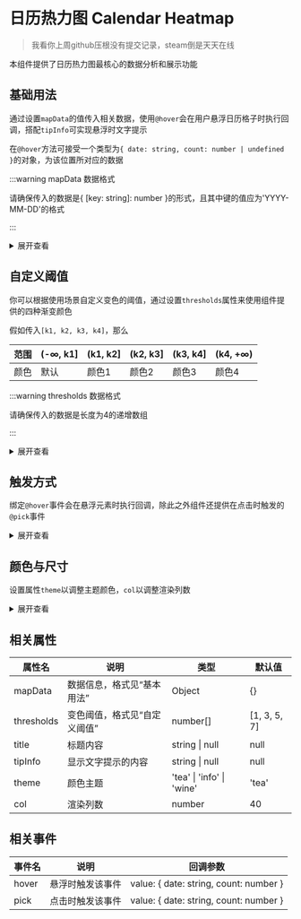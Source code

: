 # 日历热力图 Calendar Heatmap

> 我看你上周github压根没有提交记录，steam倒是天天在线

本组件提供了日历热力图最核心的数据分析和展示功能

## 基础用法

通过设置`mapData`的值传入相关数据，使用`@hover`会在用户悬浮日历格子时执行回调，搭配`tipInfo`可实现悬浮时文字提示

在`@hover`方法可接受一个类型为`{ date: string, count: number | undefined }`的对象，为该位置所对应的数据

:::warning mapData 数据格式

请确保传入的数据是{ [key: string]: number }的形式，且其中键的值应为'YYYY-MM-DD'的格式

:::

<div class="card">
    <demo />
</div>

<details>
<summary>展开查看</summary>

:::code-group

```vue [ TypeScript ]
<template>
    <t-calendar-heatmap :mapData="data" @hover="showInfo" title="github提交图" :tipInfo="msg" />
</template>

<script setup lang="ts">
import { ref } from 'vue'
const data: { [key: string]: number } = {
    '2023-10-01': 1,
    '2023-10-07': 2,
    '2023-10-20': 3,
    '2023-11-01': 4,
    '2023-11-06': 5,
    '2023-11-12': 6,
    '2023-11-17': 7,
    '2023-11-21': 8,
    '2023-11-28': 9,
    '2023-11-30': 10,
    '2023-12-01': 11,
    '2023-12-06': 12,
    '2023-12-13': 13
}
const msg = ref<string>('')
const showInfo = (v: { date: string; count: number | undefined }) => {
    msg.value = v['count'] ? `${v['date']}共有${v['count']}次贡献` : `${v['date']}没有贡献`
}
</script>
```

```vue [ JavaScript ]
<template>
    <t-calendar-heatmap :mapData="data" @hover="showInfo" title="github提交图" :tipInfo="msg" />
</template>

<script setup>
import { ref } from 'vue'
const data = {
    '2023-10-01': 1,
    '2023-10-07': 2,
    '2023-10-20': 3,
    '2023-11-01': 4,
    '2023-11-06': 5,
    '2023-11-12': 6,
    '2023-11-17': 7,
    '2023-11-21': 8,
    '2023-11-28': 9,
    '2023-11-30': 10,
    '2023-12-01': 11,
    '2023-12-06': 12,
    '2023-12-13': 13
}
const msg = ref('')
const showInfo = v => {
    msg.value = v['count'] ? `${v['date']}共有${v['count']}次贡献` : `${v['date']}没有贡献`
}
</script>
```

:::

</details>

## 自定义阈值

你可以根据使用场景自定义变色的阈值，通过设置`thresholds`属性来使用组件提供的四种渐变颜色

假如传入`[k1, k2, k3, k4]`，那么

| 范围 | (-∞, k1] | (k1, k2] | (k2, k3] | (k3, k4] | (k4, +∞) |
| ---- | -------- | -------- | -------- | -------- | -------- |
| 颜色 | 默认     | 颜色1    | 颜色2    | 颜色3    | 颜色4    |

:::warning thresholds 数据格式

请确保传入的数据是长度为4的递增数组

:::

<div class="card">
    <thresholds />
</div>

<details>
<summary>展开查看</summary>

:::code-group

```vue [ TypeScript ]
<template>
    <t-calendar-heatmap :mapData="data" :thresholds="thresholds" @hover="showInfo" title="降水量" :tipInfo="msg" />
</template>

<script setup lang="ts">
import { ref } from 'vue'
const thresholds: number[] = [100, 200, 300, 400]
const data: { [key: string]: number } = {
    '2023-09-21': 134,
    '2023-09-22': 27,
    '2023-09-25': 388,
    '2023-12-01': 400,
    '2023-11-06': 5,
    '2023-11-12': 610,
    '2023-10-11': 241,
    '2023-11-21': 238,
    '2023-11-24': 190,
    '2023-12-31': 10,
    '2023-09-11': 111,
    '2023-12-09': 120,
    '2023-12-15': 130
}
const msg = ref<string>('')
const showInfo = (v: { date: string; count: number | undefined }) => {
    msg.value = v['count'] ? `${v['date']}\n降水量：${v['count']}mm` : `${v['date']}\n无降水`
}
</script>
```

```vue [ JavaScript ]
<template>
    <t-calendar-heatmap :mapData="data" :thresholds="thresholds" @hover="showInfo" title="降水量" :tipInfo="msg" />
</template>

<script setup>
import { ref } from 'vue'
const thresholds = [100, 200, 300, 400]
const data = {
    '2023-09-21': 134,
    '2023-09-22': 27,
    '2023-09-25': 388,
    '2023-12-01': 400,
    '2023-11-06': 5,
    '2023-11-12': 610,
    '2023-10-11': 241,
    '2023-11-21': 238,
    '2023-11-24': 190,
    '2023-12-31': 10,
    '2023-09-11': 111,
    '2023-12-09': 120,
    '2023-12-15': 130
}
const msg = ref('')
const showInfo = v => {
    msg.value = v['count'] ? `${v['date']}\n降水量：${v['count']}mm` : `${v['date']}\n无降水`
}
</script>
```

:::

</details>

## 触发方式

绑定`@hover`事件会在悬浮元素时执行回调，除此之外组件还提供在点击时触发的`@pick`事件

<div class="card">
    <pick />
</div>

<details>
<summary>展开查看</summary>

:::code-group

```vue [ TypeScript ]
<template>
    <t-calendar-heatmap :mapData="data" @pick="logInfo" />
</template>

<script setup lang="ts">
const data: { [key: string]: number } = {
    '2023-10-01': 1,
    '2023-10-07': 2,
    '2023-10-20': 3,
    '2023-11-01': 4,
    '2023-11-06': 5,
    '2023-11-12': 6,
    '2023-11-17': 7,
    '2023-11-21': 8,
    '2023-11-28': 9,
    '2023-11-30': 10,
    '2023-12-01': 11,
    '2023-12-06': 12,
    '2023-12-13': 13
}
const logInfo = (v: { date: string, count: number | undefined }) => {
    console.log(v)
}
</script>
```

```vue [ JavaScript ]
<template>
    <t-calendar-heatmap :mapData="data" @pick="logInfo" />
</template>

<script setup>
const data = {
    '2023-10-01': 1,
    '2023-10-07': 2,
    '2023-10-20': 3,
    '2023-11-01': 4,
    '2023-11-06': 5,
    '2023-11-12': 6,
    '2023-11-17': 7,
    '2023-11-21': 8,
    '2023-11-28': 9,
    '2023-11-30': 10,
    '2023-12-01': 11,
    '2023-12-06': 12,
    '2023-12-13': 13
}
const logInfo = v => {
    console.log(v)
}
</script>
```

:::

</details>

## 颜色与尺寸

设置属性`theme`以调整主题颜色，`col`以调整渲染列数

<div class="card">
    <appearance />
</div>

<details>
<summary>展开查看</summary>

:::code-group

```vue [ TypeScript ]
<template>
    <t-calendar-heatmap :mapData="data" theme="info" :col="45" />
    <t-calendar-heatmap :mapData="data" theme="wine" :col="10" />
</template>

<script setup lang="ts">
const data: { [key: string]: number } = {
    '2023-10-01': 1,
    '2023-10-07': 2,
    '2023-10-20': 3,
    '2023-11-01': 4,
    '2023-11-06': 5,
    '2023-11-12': 6,
    '2023-11-17': 7,
    '2023-11-21': 8,
    '2023-11-28': 9,
    '2023-11-30': 10,
    '2023-12-01': 11,
    '2023-12-06': 12,
    '2023-12-13': 13
}
</script>
```

```vue [ JavaScript ]
<template>
    <t-calendar-heatmap :mapData="data" theme="info" :col="45" />
    <t-calendar-heatmap :mapData="data" theme="wine" :col="10" />
</template>

<script setup>
const data = {
    '2023-10-01': 1,
    '2023-10-07': 2,
    '2023-10-20': 3,
    '2023-11-01': 4,
    '2023-11-06': 5,
    '2023-11-12': 6,
    '2023-11-17': 7,
    '2023-11-21': 8,
    '2023-11-28': 9,
    '2023-11-30': 10,
    '2023-12-01': 11,
    '2023-12-06': 12,
    '2023-12-13': 13
}
</script>
```

:::

</details>

## 相关属性

| 属性名     | 说明                         | 类型                      | 默认值       |
| ---------- | ---------------------------- | ------------------------- | ------------ |
| mapData    | 数据信息，格式见“基本用法”   | Object                    | {}           |
| thresholds | 变色阈值，格式见“自定义阈值” | number[]                  | [1, 3, 5, 7] |
| title      | 标题内容                     | string \| null            | null         |
| tipInfo    | 显示文字提示的内容           | string \| null            | null         |
| theme      | 颜色主题                     | 'tea' \| 'info' \| 'wine' | 'tea'        |
| col        | 渲染列数                     | number                    | 40           |

## 相关事件

| 事件名 | 说明             | 回调参数                                |
| ------ | ---------------- | --------------------------------------- |
| hover  | 悬浮时触发该事件 | value: \{ date: string, count: number } |
| pick   | 点击时触发该事件 | value: \{ date: string, count: number } |

<script setup>
import demo from './example/demo.vue'
import thresholds from './example/thresholds.vue'
import pick from './example/pick.vue'
import appearance from './example/appearance.vue'
</script>
